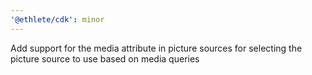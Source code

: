 ```yaml
---
'@ethlete/cdk': minor
---
```


Add support for the media attribute in picture sources for selecting the picture source to use based on media queries
